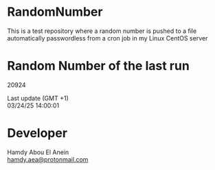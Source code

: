 # RandomNumber    
This is a test repository where a random number is pushed to a file automatically passwordless from a cron job in my Linux CentOS server    
# Random Number of the last run   
20924
      
Last update (GMT +1)    
03/24/25 14:00:01
# Developer    
Hamdy Abou El Anein   
hamdy.aea@protonmail.com
